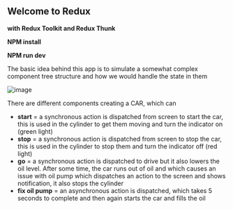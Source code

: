 
##  Welcome to Redux
**with Redux Toolkit and Redux Thunk**

**NPM install**

**NPM run dev**

The basic idea behind this app is to simulate a somewhat complex component tree structure and how we would handle the state in them

![image](https://user-images.githubusercontent.com/55181354/125398697-ee327c00-e3af-11eb-9e93-0b96d566edce.png)

There are different components creating a CAR, which can

* **start** = a synchronous action is dispatched from screen to start the car, this is used in the cylinder to get them moving and turn the indicator on (green light)
* **stop** = a synchronous action is dispatched from screen to stop the car, this is used in the cylinder to stop them and turn the indicator off (red light)
* **go** = a synchronous action is dispatched to drive but it also lowers the oil level. After some time, the car runs out of oil and which causes an issue with oil pump which  dispatches an action to the screen and shows notification, it also stops the cylinder
* **fix oil pump** = an asynchronous action is dispatched, which takes 5 seconds to complete and then again starts the car and fills the oil

